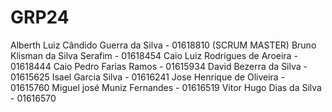 # GRP24
Alberth Luiz Cândido Guerra da Silva - 01618810 (SCRUM MASTER)
Bruno Klisman da Silva Serafim - 01618454
Caio Luiz Rodrigues de Aroeira - 01618444
Caio Pedro Farias Ramos - 01615934
David Bezerra da Silva - 01615625
Isael Garcia Silva - 01616241
Jose Henrique de Oliveira - 01615760
Miguel josé Muniz Fernandes - 01616519
Vitor Hugo Dias da Silva - 01616570
